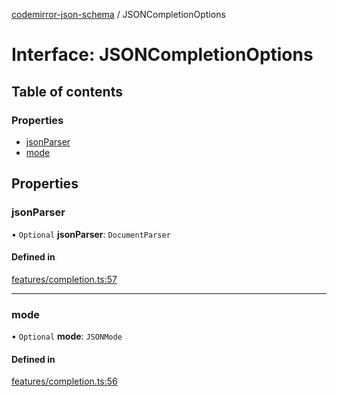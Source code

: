 [codemirror-json-schema](../README.md) / JSONCompletionOptions

# Interface: JSONCompletionOptions

## Table of contents

### Properties

- [jsonParser](JSONCompletionOptions.md#jsonparser)
- [mode](JSONCompletionOptions.md#mode)

## Properties

### jsonParser

• `Optional` **jsonParser**: `DocumentParser`

#### Defined in

[features/completion.ts:57](https://github.com/jsonnext/codemirror-json-schema/blob/d360a86/src/features/completion.ts#L57)

---

### mode

• `Optional` **mode**: `JSONMode`

#### Defined in

[features/completion.ts:56](https://github.com/jsonnext/codemirror-json-schema/blob/d360a86/src/features/completion.ts#L56)
